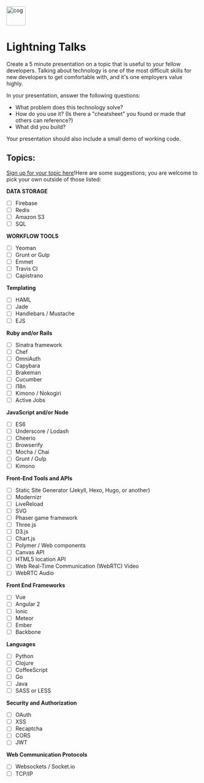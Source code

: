 <img src="https://cloud.githubusercontent.com/assets/6520345/23081189/8962462e-f508-11e6-88f1-4a3fa2ddca99.png" alt="cog" width="50px;" />

# Lightning Talks

Create a 5 minute presentation on a topic that is useful to your fellow developers. Talking about technology is one of the most difficult skills for new developers to get comfortable with, and it's one employers value highly.

In your presentation, answer the following questions:

- What problem does this technology solve?
- How do you use it? (Is there a "cheatsheet" you found or made that others can reference?)
- What did you build?

Your presentation should also include a small demo of working code.

## Topics:
[Sign up for your topic here](https://docs.google.com/spreadsheets/d/1gt_i5t22O_vnxHJTvejG_kqq434aaSTg8n5YUwq9kjA/edit#gid=0)!Here are some suggestions; you are welcome to pick your own outside of those listed:

**DATA STORAGE**

- [ ] Firebase
- [ ] Redis
- [ ] Amazon S3
- [ ] SQL

**WORKFLOW TOOLS**

- [ ] Yeoman
- [ ] Grunt or Gulp
- [ ] Emmet
- [ ] Travis CI
- [ ] Capistrano

**Templating**

- [ ] HAML
- [ ] Jade
- [ ] Handlebars / Mustache
- [ ] EJS

**Ruby and/or Rails**

- [ ] Sinatra framework
- [ ] Chef
- [ ] OmniAuth
- [ ] Capybara
- [ ] Brakeman
- [ ] Cucumber
- [ ] I18n
- [ ] Kimono / Nokogiri
- [ ] Active Jobs

**JavaScript and/or Node**

- [ ] ES6
- [ ] Underscore / Lodash
- [ ] Cheerio
- [ ] Browserify
- [ ] Mocha / Chai
- [ ] Grunt / Gulp
- [ ] Kimono

**Front-End Tools and APIs**

- [ ] Static Site Generator (Jekyll, Hexo, Hugo, or another)
- [ ] Modernizr
- [ ] LiveReload
- [ ] SVG
- [ ] Phaser game framework
- [ ] Three.js
- [ ] D3.js
- [ ] Chart.js
- [ ] Polymer / Web components
- [ ] Canvas API
- [ ] HTML5 location API
- [ ] Web Real-Time Communication (WebRTC) Video
- [ ] WebRTC Audio

**Front End Frameworks**

- [ ] Vue
- [ ] Angular 2
- [ ] Ionic
- [ ] Meteor
- [ ] Ember
- [ ] Backbone

**Languages**

- [ ] Python
- [ ] Clojure
- [ ] CoffeeScript
- [ ] Go
- [ ] Java
- [ ] SASS or LESS

**Security and Authorization**

- [ ] OAuth
- [ ] XSS
- [ ] Recaptcha
- [ ] CORS
- [ ] JWT

**Web Communication Protocols**

- [ ] Websockets / Socket.io
- [ ] TCP/IP
